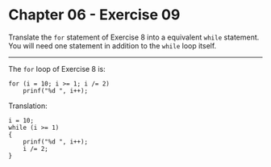 # Chapter 06 - Exercise 09

Translate the `for` statement of Exercise 8 into a equivalent `while` statement. You will need one statement in addition to the `while` loop itself.  

---

The `for` loop of Exercise 8 is:

```
for (i = 10; i >= 1; i /= 2)
    prinf("%d ", i++);
```

Translation:

```
i = 10;
while (i >= 1)
{
    prinf("%d ", i++);
    i /= 2;
}
```
